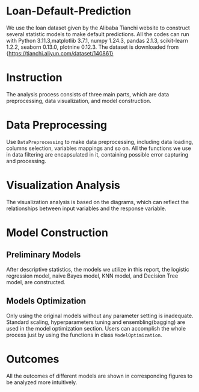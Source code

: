 # Loan-Default-Prediction
We use the loan dataset given by the Alibaba Tianchi website to construct several statistic models to make default predictions.
All the codes can run with Python 3.11.3,matplotlib 3.7.1, numpy 1.24.3, pandas 2.1.3, scikit-learn  1.2.2, seaborn 0.13.0, plotnine 0.12.3.
The dataset is downloaded from {https://tianchi.aliyun.com/dataset/140861}
# Instruction
The analysis process consists of three main parts, which are data preprocessing, data visualization, and model construction.
# Data Preprocessing
Use `DataPreprocessing` to make data preprocessing, including data loading, columns selection, variables mappings and so on. 
All the functions we use in data filtering are encapsulated in it, containing possible error capturing and processing. 
# Visualization Analysis
The visualization analysis is based on the diagrams, which can reflect the relationships between input variables and the response variable. 
# Model Construction
## Preliminary Models
After descriptive statistics, the models we utilize in this report, the logistic regression model, naive Bayes model, KNN model, and Decision Tree model, are constructed. 
## Models Optimization
Only using the original models without any parameter setting is inadequate. 
Standard scaling, hyperparameters tuning and ensembling(bagging) are used in the model optimization section. Users can accomplish the whole process just by using the functions in class `ModelOptimization`.
# Outcomes
All the outcomes of different models are shown in corresponding figures to be analyzed more intuitively.
